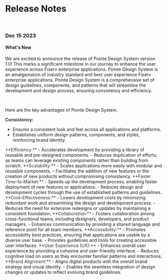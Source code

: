 # Release Notes

</br>

### Dec 15 2023

#### What's New

We are excited to announce the release of Pointe Design System version 1.0! This marks a significant milestone in our journey to enhance the user experience across Fiserv enterprise applications. Pointe Design System is an amalgamation of industry standard and best user experience Fiserv enterprise applications. Pointe Design System is a comprehensive set of design guidelines, components, and patterns that will streamline the development and design process, ensuring consistency and efficiency.

</br>

Here are the key advantages of Pointe Design System.

<span style="margin-bottom: 0px"><span style="color:#333333">
**Consistency:** 
</span>
- Ensures a consistent look and feel across all applications and platforms.</span>
- Establishes uniform design patterns, components, and styles, reinforcing brand identity.

<span style="color:#333333">
**Efficiency:**
</span>
- Accelerates development by providing a library of reusable and pre-designed components.
- Reduces duplication of efforts, as teams can leverage existing components rather than building from scratch.

<span style="color:#333333">
**Scalability:**
</span>
- Scales applications more easily with modular and reusable components.
- Facilitates the addition of new features or the creation of new products without compromising consistency.

<span style="color:#333333">
**Faster Time-to-Market:**
</span>
- Speeds up the development process, enabling faster deployment of new features or applications.
- Reduces design and development cycles through the use of established patterns and guidelines.

<span style="color:#333333">
**Cost-Effectiveness:**
</span>
- Lowers development costs by minimizing redundant work and streamlining the design and development process.
- Reduces the need for extensive redesigns or updates by maintaining a consistent foundation.

<span style="color:#333333">
**Collaboration:**
</span>
- Fosters collaboration among cross-functional teams, including designers, developers, and product managers.
- Enhances communication by providing a shared language and reference point for all team members.

<span style="color:#333333">
**Accessibility:**
</span>
- Promotes accessibility best practices, ensuring that applications are usable by a diverse user base.
- Provides guidelines and tools for creating accessible user interfaces.

<span style="color:#333333">
**User Experience (UX):**
</span>
- Enhances overall user experience by providing a cohesive and user-friendly interface.
- Reduces cognitive load on users as they encounter familiar patterns and interactions.

<span style="color:#333333">
**Brand Alignment:**
</span>
- Aligns digital products with the overall brand strategy and visual identity.
- Enables the seamless integration of design changes or updates to reflect evolving brand guidelines.
